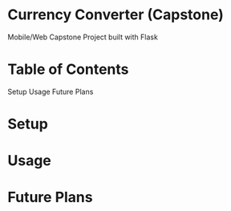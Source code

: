 # Currency Converter (Capstone)
Mobile/Web Capstone Project built with Flask

# Table of Contents
Setup
Usage
Future Plans

# Setup

# Usage

# Future Plans
